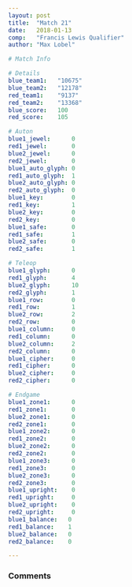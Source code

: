 ```yaml
---
layout: post
title:  "Match 21"
date:   2018-01-13
comp:   "Francis Lewis Qualifier"
author: "Max Lobel"

# Match Info

# Details
blue_team1:   "10675"
blue_team2:   "12178"
red_team1:    "9137"
red_team2:    "13368"
blue_score:   100
red_score:    105

# Auton
blue1_jewel:      0
red1_jewel:       0
blue2_jewel:      0
red2_jewel:       0
blue1_auto_glyph: 0
red1_auto_glyph:  1
blue2_auto_glyph: 0
red2_auto_glyph:  0
blue1_key:        0
red1_key:         1
blue2_key:        0
red2_key:         0
blue1_safe:       0
red1_safe:        1
blue2_safe:       0
red2_safe:        1

# Teleop
blue1_glyph:      0
red1_glyph:       4
blue2_glyph:      10
red2_glyph:       1
blue1_row:        0
red1_row:         1
blue2_row:        2
red2_row:         0
blue1_column:     0
red1_column:      0
blue2_column:     2
red2_column:      0
blue1_cipher:     0
red1_cipher:      0
blue2_cipher:     0
red2_cipher:      0

# Endgame
blue1_zone1:      0
red1_zone1:       0
blue2_zone1:      0
red2_zone1:       0
blue1_zone2:      0
red1_zone2:       0
blue2_zone2:      0
red2_zone2:       0
blue1_zone3:      0
red1_zone3:       0
blue2_zone3:      0
red2_zone3:       0
blue1_upright:    0
red1_upright:     0
blue2_upright:    0
red2_upright:     0
blue1_balance:   0
red1_balance:    1
blue2_balance:   0
red2_balance:    0

---
```


### Comments
